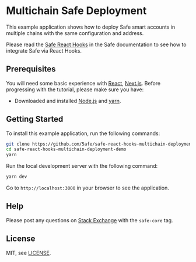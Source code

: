 # Multichain Safe Deployment

This example application shows how to deploy Safe smart accounts in multiple chains with the same configuration and address.

Please read the [Safe React Hooks](https://docs.safe.global/sdk/react-hooks) in the Safe documentation to see how to integrate Safe via React Hooks.

## Prerequisites

You will need some basic experience with [React](https://react.dev/learn), [Next.js](https://nextjs.org/docs). Before progressing with the tutorial, please make sure you have:

- Downloaded and installed [Node.js](https://nodejs.org/en/download/package-manager) and [yarn](https://yarnpkg.com/getting-started/install).

## Getting Started

To install this example application, run the following commands:

```bash
git clone https://github.com/5afe/safe-react-hooks-multichain-deployment-demo.git
cd safe-react-hooks-multichain-deployment-demo
yarn
```

Run the local development server with the following command:

```bash
yarn dev
```

Go to `http://localhost:3000` in your browser to see the application.

## Help

Please post any questions on [Stack Exchange](https://ethereum.stackexchange.com/questions/tagged/safe-core) with the `safe-core` tag.

## License

MIT, see [LICENSE](LICENSE).
